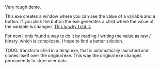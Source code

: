 Very rough demo.

This exe creates a window where you can see the value of a variable and a button. If you click the button the exe generates a child where the value of the variable is changed. [This is why I did it.](https://www.reddit.com/r/AutoHotkey/comments/1d5sahq/save_user_data_inside_compiled_exe_is_it_possible/?utm_source=share&utm_medium=web3x&utm_name=web3xcss&utm_term=1&utm_content=share_button)

For now I only found a way to do it by reading / writing the value as raw / binary, which is complicate. I hope to find a better solution.



TODO: transform child in a temp exe, that is automatically launched and clones itself over the original exe. This way the original exe changes permanently to store user data.
